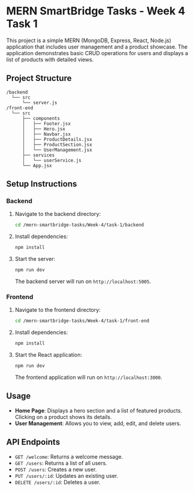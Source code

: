 # MERN SmartBridge Tasks - Week 4 Task 1

This project is a simple MERN (MongoDB, Express, React, Node.js) application that includes user management and a product showcase. The application demonstrates basic CRUD operations for users and displays a list of products with detailed views.

## Project Structure

```
/backend
  └── src
      └── server.js
/front-end
  └── src
      ├── components
      │   ├── Footer.jsx
      │   ├── Hero.jsx
      │   ├── Navbar.jsx
      │   ├── ProductDetails.jsx
      │   ├── ProductSection.jsx
      │   └── UserManagement.jsx
      ├── services
      │   └── userService.js
      └── App.jsx
```

## Setup Instructions

### Backend

1. Navigate to the backend directory:

   ```sh
   cd /mern-smartbridge-tasks/Week-4/task-1/backend
   ```

2. Install dependencies:

   ```sh
   npm install
   ```

3. Start the server:

   ```sh
   npm run dev
   ```

   The backend server will run on `http://localhost:5005`.

### Frontend

1. Navigate to the frontend directory:

   ```sh
   cd /mern-smartbridge-tasks/Week-4/task-1/front-end
   ```

2. Install dependencies:

   ```sh
   npm install
   ```

3. Start the React application:

   ```sh
   npm run dev
   ```

   The frontend application will run on `http://localhost:3000`.

## Usage

- **Home Page**: Displays a hero section and a list of featured products. Clicking on a product shows its details.
- **User Management**: Allows you to view, add, edit, and delete users.

## API Endpoints

- `GET /welcome`: Returns a welcome message.
- `GET /users`: Returns a list of all users.
- `POST /users`: Creates a new user.
- `PUT /users/:id`: Updates an existing user.
- `DELETE /users/:id`: Deletes a user.
